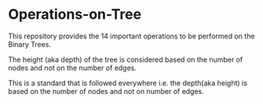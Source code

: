 Operations-on-Tree
============================

This repository provides the 14 important operations to be performed on the Binary Trees.

The height (aka depth) of the tree is considered based on the number of nodes and not on the number of edges.

This is a standard that is followed everywhere i.e. the depth(aka height) is based on the number of nodes and not on number of edges.
